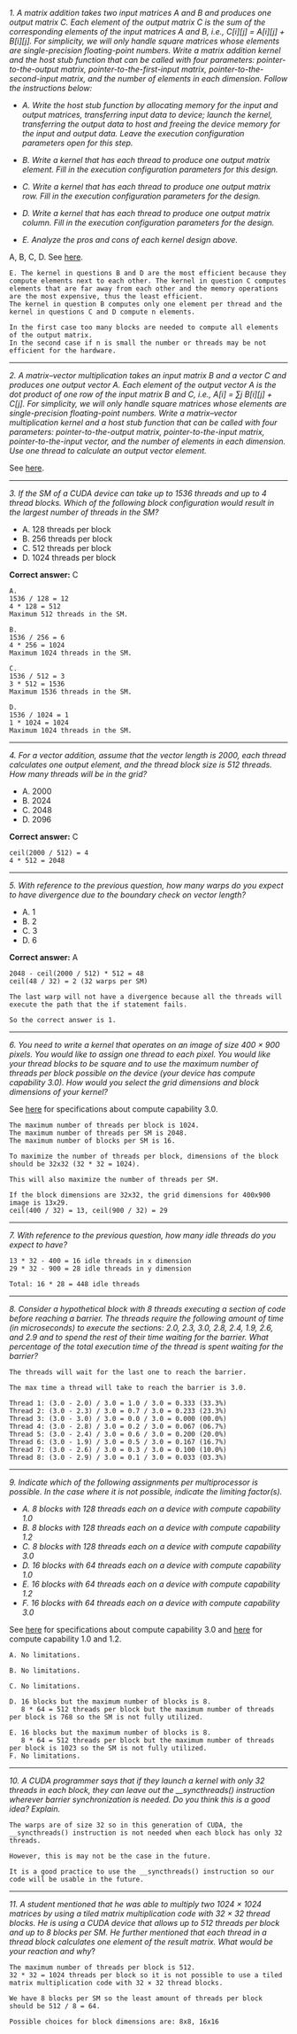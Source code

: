*1. A matrix addition takes two input matrices A and B and produces one output matrix C. Each element of the output matrix C is the sum of the corresponding elements of the input matrices A and B, i.e., C[i][j] = A[i][j] + B[i][j]. For simplicity, we will only handle square matrices whose elements are single-precision floating-point numbers. Write a matrix addition kernel and the host stub function that can be called with four parameters: pointer-to-the-output matrix, pointer-to-the-first-input matrix, pointer-to-the-second-input matrix, and the number of elements in each dimension. Follow the instructions below:*

- *A. Write the host stub function by allocating memory for the input and output matrices, transferring input data to device; launch the kernel, transferring the output data to host and freeing the device memory for the input and output data. Leave the execution configuration parameters open for this step.*

- *B. Write a kernel that has each thread to produce one output matrix element. Fill in the execution configuration parameters for this design.*

- *C. Write a kernel that has each thread to produce one output matrix row. Fill in the execution configuration parameters for the design.*

- *D. Write a kernel that has each thread to produce one output matrix column. Fill in the execution configuration parameters for the design.*

- *E. Analyze the pros and cons of each kernel design above.*

A, B, C, D. See [here](../labs/matrix_addition/).

```
E. The kernel in questions B and D are the most efficient because they compute elements next to each other. The kernel in question C computes elements that are far away from each other and the memory operations are the most expensive, thus the least efficient.
The kernel in question B computes only one element per thread and the kernel in questions C and D compute n elements.

In the first case too many blocks are needed to compute all elements of the output matrix.
In the second case if n is small the number or threads may be not efficient for the hardware.
```

---

*2. A matrix–vector multiplication takes an input matrix B and a vector C and produces one output vector A. Each element of the output vector A is the dot product of one row of the input matrix B and C, i.e., A[i] = ∑j B[i][j] + C[j]. For simplicity, we will only handle square matrices whose elements are single-precision floating-point numbers. Write a matrix–vector multiplication kernel and a host stub  function that can be called with four parameters: pointer-to-the-output matrix, pointer-to-the-input matrix, pointer-to-the-input vector, and the number of elements in each dimension. Use one thread to calculate an output vector element.*

See [here](../labs/mat_vec_mul/).

---

*3. If the SM of a CUDA device can take up to 1536 threads and up to 4 thread blocks. Which of the following block configuration would result in the largest number of threads in the SM?*

- A. 128 threads per block
- B. 256 threads per block
- C. 512 threads per block
- D. 1024 threads per block

**Correct answer:** C

```
A.
1536 / 128 = 12
4 * 128 = 512
Maximum 512 threads in the SM.

B.
1536 / 256 = 6
4 * 256 = 1024
Maximum 1024 threads in the SM.

C.
1536 / 512 = 3
3 * 512 = 1536
Maximum 1536 threads in the SM.

D.
1536 / 1024 = 1
1 * 1024 = 1024
Maximum 1024 threads in the SM.
```

---

*4. For a vector addition, assume that the vector length is 2000, each thread calculates one output element, and the thread block size is 512 threads. How many threads will be in the grid?*

- A. 2000
- B. 2024
- C. 2048
- D. 2096

**Correct answer:** C

```
ceil(2000 / 512) = 4
4 * 512 = 2048
```

---

*5. With reference to the previous question, how many warps do you expect to have divergence due to the boundary check on vector length?*

- A. 1
- B. 2
- C. 3
- D. 6

**Correct answer:** A

```
2048 - ceil(2000 / 512) * 512 = 48
ceil(48 / 32) = 2 (32 warps per SM)

The last warp will not have a divergence because all the threads will execute the path that the if statement fails.

So the correct answer is 1.
```

---

*6. You need to write a kernel that operates on an image of size 400 × 900 pixels. You would like to assign one thread to each pixel. You would like your thread blocks to be square and to use the maximum number of threads per block possible on the device (your device has compute capability 3.0). How would you select the grid dimensions and block dimensions of your kernel?*

See [here](https://docs.nvidia.com/cuda/cuda-c-programming-guide/index.html#features-and-technical-specifications) for specifications about compute capability 3.0.

```
The maximum number of threads per block is 1024.
The maximum number of threads per SM is 2048.
The maximum number of blocks per SM is 16.

To maximize the number of threads per block, dimensions of the block should be 32x32 (32 * 32 = 1024).

This will also maximize the number of threads per SM.

If the block dimensions are 32x32, the grid dimensions for 400x900 image is 13x29.
ceil(400 / 32) = 13, ceil(900 / 32) = 29
```

---

*7. With reference to the previous question, how many idle threads do you expect to have?*

```
13 * 32 - 400 = 16 idle threads in x dimension 
29 * 32 - 900 = 28 idle threads in y dimension

Total: 16 * 28 = 448 idle threads
```

---

*8. Consider a hypothetical block with 8 threads executing a section of code before reaching a barrier. The threads require the following amount of time (in microseconds) to execute the sections: 2.0, 2.3, 3.0, 2.8, 2.4, 1.9, 2.6, and 2.9 and to spend the rest of their time waiting for the barrier. What percentage of the total execution time of the thread is spent waiting for the barrier?*

```
The threads will wait for the last one to reach the barrier.

The max time a thread will take to reach the barrier is 3.0.

Thread 1: (3.0 - 2.0) / 3.0 = 1.0 / 3.0 = 0.333 (33.3%)
Thread 2: (3.0 - 2.3) / 3.0 = 0.7 / 3.0 = 0.233 (23.3%)
Thread 3: (3.0 - 3.0) / 3.0 = 0.0 / 3.0 = 0.000 (00.0%)
Thread 4: (3.0 - 2.8) / 3.0 = 0.2 / 3.0 = 0.067 (06.7%)
Thread 5: (3.0 - 2.4) / 3.0 = 0.6 / 3.0 = 0.200 (20.0%)
Thread 6: (3.0 - 1.9) / 3.0 = 0.5 / 3.0 = 0.167 (16.7%)
Thread 7: (3.0 - 2.6) / 3.0 = 0.3 / 3.0 = 0.100 (10.0%)
Thread 8: (3.0 - 2.9) / 3.0 = 0.1 / 3.0 = 0.033 (03.3%)
```

---

*9. Indicate which of the following assignments per multiprocessor is possible. In the case where it is not possible, indicate the limiting factor(s).*

- *A. 8 blocks with 128 threads each on a device with compute capability 1.0*
- *B. 8 blocks with 128 threads each on a device with compute capability 1.2*
- *C. 8 blocks with 128 threads each on a device with compute capability 3.0*
- *D. 16 blocks with 64 threads each on a device with compute capability 1.0*
- *E. 16 blocks with 64 threads each on a device with compute capability 1.2*
- *F. 16 blocks with 64 threads each on a device with compute capability 3.0*

See [here](https://docs.nvidia.com/cuda/cuda-c-programming-guide/index.html#features-and-technical-specifications) for specifications about compute capability 3.0 and [here](https://en.wikipedia.org/wiki/CUDA) for compute capability 1.0 and 1.2.

```
A. No limitations.

B. No limitations.

C. No limitations.

D. 16 blocks but the maximum number of blocks is 8. 
   8 * 64 = 512 threads per block but the maximum number of threads per block is 768 so the SM is not fully utilized.

E. 16 blocks but the maximum number of blocks is 8.
   8 * 64 = 512 threads per block but the maximum number of threads per block is 1023 so the SM is not fully utilized.
F. No limitations.
```

---

*10. A CUDA programmer says that if they launch a kernel with only 32 threads in each block, they can leave out the __syncthreads() instruction wherever barrier synchronization is needed. Do you think this is a good idea? Explain.*

```
The warps are of size 32 so in this generation of CUDA, the __syncthreads() instruction is not needed when each block has only 32 threads.

However, this is may not be the case in the future.

It is a good practice to use the __syncthreads() instruction so our code will be usable in the future.
```

---

*11. A student mentioned that he was able to multiply two 1024 × 1024 matrices by using a tiled matrix multiplication code with 32 × 32 thread blocks. He is using a CUDA device that allows up to 512 threads per block and up to 8 blocks per SM. He further mentioned that each thread in a thread block calculates one element of the result matrix. What would be your reaction and why*?

```
The maximum number of threads per block is 512.
32 * 32 = 1024 threads per block so it is not possible to use a tiled matrix multiplication code with 32 × 32 thread blocks.

We have 8 blocks per SM so the least amount of threads per block should be 512 / 8 = 64.

Possible choices for block dimensions are: 8x8, 16x16
```